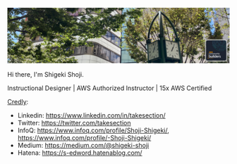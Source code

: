 ![](header.png)

Hi there, I'm Shigeki Shoji.

Instructional Designer | AWS Authorized Instructor | 15x AWS Certified

[Credly](https://www.credly.com/users/username.835c802c/badges):

* Linkedin: https://www.linkedin.com/in/takesection/
* Twitter: https://twitter.com/takesection
* InfoQ: https://www.infoq.com/profile/Shoji-Shigeki/, https://www.infoq.com/profile/-Shoji-Shigeki/
* Medium: https://medium.com/@shigeki-shoji
* Hatena: https://s-edword.hatenablog.com/
